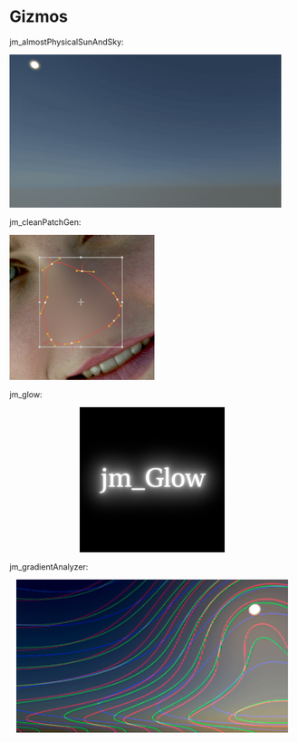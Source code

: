 # Gizmos


jm_almostPhysicalSunAndSky:
<p align="left">
<img src="jm_almostPhysicalSunAndSky\jm_almostPhysicalSunAndSky.gif">
</p>


jm_cleanPatchGen:
<p align="left">
<img src="jm_cleanPatchGen\jm_cleanPatchGen.png">
</p>



jm_glow:
<p align="center">
<img src="jm_glow\jm_glow.png">
</p>


jm_gradientAnalyzer:
<p align="center">
<img src="jm_gradientAnalyzer\jm_gradientAnalyzer.gif">
</p>





